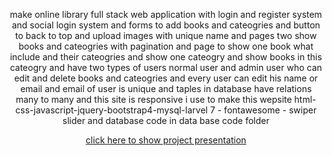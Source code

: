 <p align="center">make online library full stack web application  with login and register system and social login system and forms to add books and cateogries  and button to back to top and upload images with unique name and pages two show books and cateogries  with pagination and page to show one book what include  and their cateogries and show one cateogry and show books in this cateogry and have two types of users  normal user and admin user who can edit and delete books and cateogries and every user can edit his name or email and email of user is unique and taples in database have relations many to many  and this site is responsive i use to make this wepsite html-css-javascript-jquery-bootstrap4-mysql-larvel 7 - fontawesome - swiper slider and database code in data base code folder   </p>
<a href="https://youtu.be/5s_y6mRYKi4" align="center" style="display:block;"> click here to show project presentation  </a>
